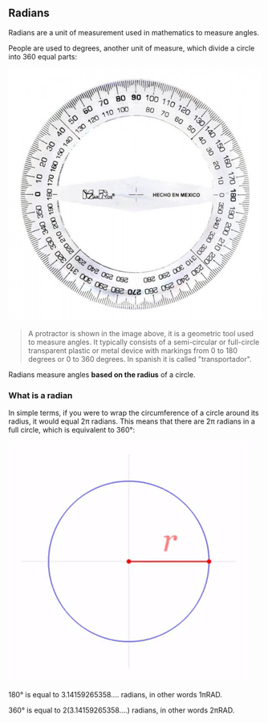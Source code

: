 


## Radians

Radians are a unit of measurement used in mathematics to measure angles.

People are used to degrees, another unit of measure, which divide a circle into 360 equal parts:

![protractor.jpg](./media/img/protractor.jpg)

> A protractor is shown in the image above, it is a geometric tool used to measure angles. It typically consists of a semi-circular or full-circle transparent plastic or metal device with markings from 0 to 180 degrees or 0 to 360 degrees. In spanish it is called "transportador".

Radians measure angles **based on the radius** of a circle.

### What is a radian

In simple terms, if you were to wrap the circumference of a circle around its radius, it would equal 2π radians. This means that there are 2π radians in a full circle, which is equivalent to 360°:

![radian.gif](./media/img/radian.gif)

180° is equal to 3.14159265358.... radians, in other words 1πRAD.

360° is equal to 2(3.14159265358....) radians, in other words 2πRAD.

